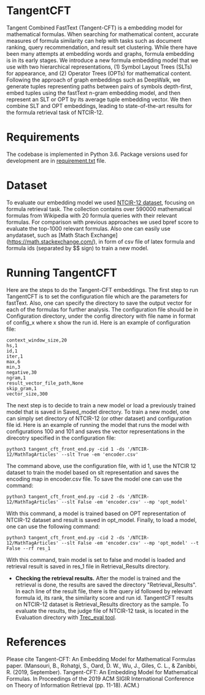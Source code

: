 # TangentCFT
Tangent Combined FastText (Tangent-CFT) is a embedding model for mathematical formulas. When searching for mathematical content, accurate measures of formula similarity can help with tasks such as document ranking, query recommendation, and result set clustering. While there have been many attempts at embedding words and graphs, formula embedding is in its early stages. 
We introduce a new formula embedding model that we use with two hierarchical representations, (1) Symbol Layout Trees (SLTs) for appearance, and (2) Operator Trees (OPTs) for mathematical content. Following the approach of graph embeddings such as DeepWalk, we generate tuples representing paths between pairs of symbols depth-first, embed tuples using the fastText n-gram embedding model, and then represent an SLT or OPT by its average tuple embedding vector. We then combine SLT and OPT embeddings, leading to state-of-the-art results for the formula retrieval task of NTCIR-12.

# Requirements
The codebase is implemented in Python 3.6. Package versions used for development are in [requirement.txt](https://github.com/BehroozMansouri/TangentCFT/blob/master/requirements.txt) file.

# Dataset
To evaluate our embedding model we used [NTCIR-12 dataset](https://www.cs.rit.edu/~rlaz/NTCIR-12_MathIR_Wikipedia_Corpus.zip), focusing on formula retrieval task. The collection contains over 590000 mathematical formulas from Wikipedia with 20 formula queries with their relevant formulas. For comparison with previous approaches we used bpref score to evaluate the top-1000 relevant formulas. 
Also one can easily use anydataset, such as [Math Stach Exchange] (https://math.stackexchange.com/), in form of csv file of latex formula and formula ids (separated by $$ sign) to train a new model. 

# Running TangentCFT
Here are the steps to do the Tangent-CFT embeddings. 
The first step to run TangentCFT is to set the configuration file which are the parameters for fastText. Also, one can specify the directory to save the output vector for each of the formulas for further analysis. The configuration file should be in Configuration directory, under the config directory with file name in format of config_x where x show the run id. Here is an example of configuration file:
```
context_window_size,20
hs,1
id,1
iter,1
max,6
min,3
negative,30
ngram,1
result_vector_file_path,None
skip_gram,1
vector_size,300

```
The next step is to decide to train a new model or load a previously trained model that is saved in Saved_model directory. To train a new model, one can simply set directory of NTCIR-12 (or other dataset) and configuration file id. Here is an example of running the model that runs the model with configurations 100 and 101 and saves the vector representations in the direcotry specified in the configuration file:
```
python3 tangent_cft_front_end.py -cid 1 -ds '/NTCIR-12/MathTagArticles' --slt True -em 'encoder.csv'
```
The command above, use the configuration file, with id 1, use the NTCIR 12 dataset to train the model based on slt representation and saves the encoding map in encoder.csv file. To save the model one can use the command:
```
python3 tangent_cft_front_end.py -cid 2 -ds '/NTCIR-12/MathTagArticles' --slt False -em 'encoder.csv' --mp 'opt_model' 
```
With this command, a model is trained based on OPT representation of NTCIR-12 dataset and result is saved in opt_model. Finally, to load a model, one can use the following command:
```
python3 tangent_cft_front_end.py -cid 2 -ds '/NTCIR-12/MathTagArticles' --slt False -em 'encoder.csv' --mp 'opt_model' --t False --rf res_1
```
With this command, train model is set to false and model is loaded and retrieval result is saved in res_1 file in Retrieval_Results directory.

* **Checking the retrieval results.** After the model is trained and the retrieval is done, the results are saved the directory "Retrieval_Results". In each line of the result file, there is the query id followed by relevant formula id, its rank, the similarity score and run id. TangentCFT results on NTCIR-12 dataset is Retrieval_Results directory as the sample. To evaluate the results, the judge file of NTCIR-12 task, is located in the Evaluation directory with [Trec_eval tool](https://trec.nist.gov/trec_eval/). 

# References
Please cite Tangent-CFT: An Embedding Model for Mathematical Formulas paper. (Mansouri, B., Rohatgi, S., Oard, D. W., Wu, J., Giles, C. L., & Zanibbi, R. (2019, September). Tangent-CFT: An Embedding Model for Mathematical Formulas. In Proceedings of the 2019 ACM SIGIR International Conference on Theory of Information Retrieval (pp. 11-18). ACM.)
